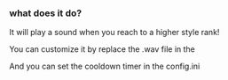 ### what does it do?
It will play a sound when you reach to a higher style rank!

You can customize it by replace the .wav file in the <Audio> folder near the plugin.

And you can set the cooldown timer in the config.ini